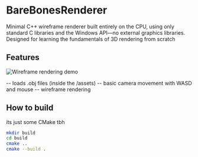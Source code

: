 # BareBonesRenderer
Minimal C++ wireframe renderer built entirely on the CPU, using only standard C libraries and the Windows API—no external graphics libraries. Designed for learning the fundamentals of 3D rendering from scratch

## Features

![Wireframe rendering demo](./assets/gifs/demo.gif)

-- loads .obj files (inside the /assets)
-- basic camera movement with WASD and mouse
-- wireframe rendering

## How to build

its just some CMake tbh

```bash
mkdir build
cd build
cmake ..
cmake --build .
